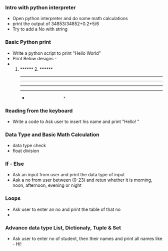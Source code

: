 


### Intro with python interpreter
* Open python interpreter and do some math calculations
* print the output of 34853/34852+0.2*5/6
* Try to add a No with string 

### Basic Python print
* Write a python script to print "Hello World"
* Print Below designs - 
* 1. ******        2. ******    
     *****             *****
     ****               ****
     ***                 ***
     **                   **
     *                     *

### Reading from the keyboard
* Write a code to Ask user to insert his name and print "Hello! <name>"

### Data Type and Basic Math Calculation
* data type check
* float division

### If - Else
* Ask an input from user and print the data type of input
* Ask a no from user between (0-23) and retun whether it is 
morning, noon, afternoon, evening or night

### Loops
* Ask user to enter an no and print the table of that no
* 

### Advance data type List, Dictionaly, Tuple & Set
* Ask user to enter no of student, then their names and print all names
  like - Hi! <name>



